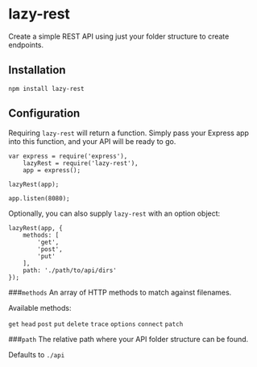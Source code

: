 # lazy-rest

Create a simple REST API using just your folder structure to create endpoints.

## Installation
```
npm install lazy-rest
```

## Configuration
Requiring `lazy-rest` will return a function. Simply pass your Express app into this function, and your API will be ready to go.

```node
var express = require('express'),
	lazyRest = require('lazy-rest'),
	app = express();

lazyRest(app);

app.listen(8080);
```

Optionally, you can also supply `lazy-rest` with an option object:

```node
lazyRest(app, {
	methods: [
		'get',
		'post',
		'put'
	],
	path: './path/to/api/dirs'
});
```

###`methods`
An array of HTTP methods to match against filenames.

Available methods:

`get`
`head`
`post`
`put`
`delete`
`trace`
`options`
`connect`
`patch`


###`path`
The relative path where your API folder structure can be found.

Defaults to `./api`